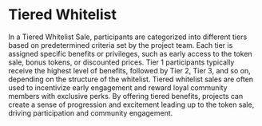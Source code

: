 # Tiered Whitelist

In a Tiered Whitelist Sale, participants are categorized into different tiers based on predetermined criteria set by the project team. Each tier is assigned specific benefits or privileges, such as early access to the token sale, bonus tokens, or discounted prices. Tier 1 participants typically receive the highest level of benefits, followed by Tier 2, Tier 3, and so on, depending on the structure of the whitelist. Tiered whitelist sales are often used to incentivize early engagement and reward loyal community members with exclusive perks. By offering tiered benefits, projects can create a sense of progression and excitement leading up to the token sale, driving participation and community engagement.

